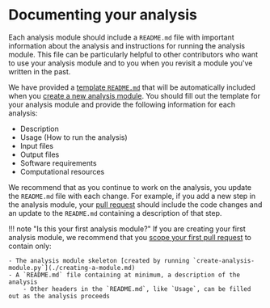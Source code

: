 # Documenting your analysis

Each analysis module should include a `README.md` file with important information about the analysis and instructions for running the analysis module.
This file can be particularly helpful to other contributors who want to use your analysis module and to you when you revisit a module you've written in the past.

We have provided a [template `README.md`](../../../templates/README.md) that will be automatically included when you [create a new analysis module](./creating-a-module.md).
You should fill out the template for your analysis module and provide the following information for each analysis:

- Description
- Usage (How to run the analysis)
- Input files
- Output files
- Software requirements
- Computational resources

We recommend that as you continue to work on the analysis, you update the `README.md` file with each change.
For example, if you add a new step in the analysis module, your [pull request](../creating-pull-requests/index.md) should include the code changes and an update to the `README.md` containing a description of that step.

!!! note "Is this your first analysis module?"
    If you are creating your first analysis module, we recommend that you [scope your first pull request](../creating-pull-requests/scoping-pull-requests.md) to contain only:

    - The analysis module skeleton [created by running `create-analysis-module.py`](./creating-a-module.md)
    - A `README.md` file containing at minimum, a description of the analysis
        - Other headers in the `README.md`, like `Usage`, can be filled out as the analysis proceeds

